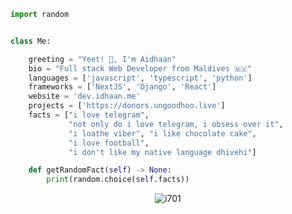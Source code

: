 ```python
import random


class Me:

    greeting = "Yeet! 👋, I'm Aidhaan"
    bio = "Full stack Web Developer from Maldives 🇲🇻"
    languages = ['javascript', 'typescript', 'python']
    frameworks = ['NextJS', 'Django', 'React']
    website = 'dev.idhaan.me'
    projects = ['https://donors.ungoodhoo.live']
    facts = ["i love telegram",
             "not only do i love telegram, i obsess over it",
             "i loathe viber", "i like chocolate cake",
             "i love football",
             "i don't like my native language dhivehi"]

    def getRandomFact(self) -> None:
        print(random.choice(self.facts))
```

<p align='center'><img align="center" src="https://github-readme-streak-stats.herokuapp.com/?user=i701&" alt="i701" /></p>
